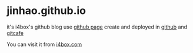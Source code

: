 jinhao.github.io
================

it's i4box's github blog use [github page](https://pages.github.com/) create and deployed in [github](http://github.com) and [gitcafe](http://gitcafe.com) 

You can visit it from [i4box.com](http://i4box.com)
